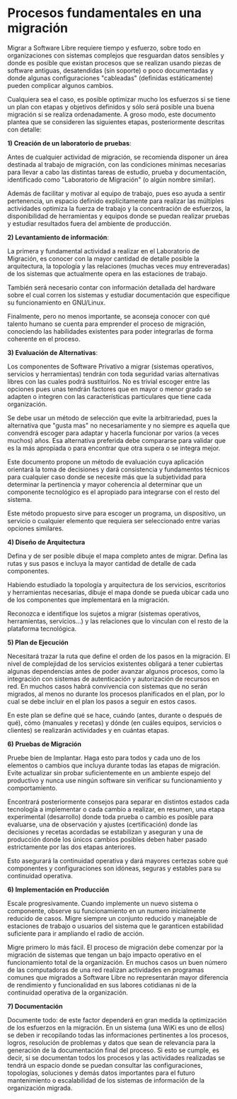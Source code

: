 # Procesos fundamentales en una migración

Migrar a Software Libre requiere tiempo y esfuerzo, sobre todo en organizaciones con sistemas complejos que resguardan datos sensibles y donde es posible que existan procesos que se realizan usando piezas de software antiguas, desatendidas (sin soporte) o poco documentadas y donde algunas configuraciones "cableadas" (definidas estáticamente) pueden complicar algunos cambios.

Cualquiera sea el caso, es posible optimizar mucho los esfuerzos si se tiene un plan con etapas y objetivos definidos y sólo será posible una buena migración si se realiza ordenadamente. A groso modo, este documento plantea que se consideren las siguientes etapas, posteriormente descritas con detalle:

**1) Creación de un laboratorio de pruebas**: 

Antes de cualquier actividad de migración, se recomienda disponer un área destinada al trabajo de migración, con las condiciones mínimas necesarias para llevar a cabo las distintas tareas de estudio, prueba y documentación, identificado como "Laboratorio de Migración" (o algún nombre similar).

Además de facilitar y motivar al equipo de trabajo, pues eso ayuda a sentir pertenencia, un espacio definido explícitamente para realizar las múltiples actividades optimiza la fuerza de trabajo y la concentración de esfuerzos, la disponibilidad de herramientas y equipos donde se puedan realizar pruebas y estudiar resultados fuera del ambiente de producción.

**2) Levantamiento de información**: 

La primera y fundamental actividad a realizar en el Laboratorio de Migración, es conocer con la mayor cantidad de detalle posible la arquitectura, la topología y las relaciones (muchas veces muy entreveradas) de los sistemas que actualmente opera en las estaciones de trabajo. 

También será necesario contar con información detallada del hardware sobre el cual corren los sistemas y estudiar documentación que especifique su funcionamiento en GNU/Linux.

Finalmente, pero no menos importante, se aconseja conocer con qué talento humano se cuenta para emprender el proceso de migración, conociendo las habilidades existentes para poder integrarlas de forma coherente en el proceso.

**3) Evaluación de Alternativas**: 

Los componentes de Software Privativo a migrar (sistemas operativos, servicios y herramientas) tendrán con toda seguridad varias alternativas libres con las cuales podrá sustituirlos. No es trivial escoger entre las opciones pues unas tendrán factores que en mayor o menor grado se adapten o integren con las características particulares que tiene cada organización.

Se debe usar un método de selección que evite la arbitrariedad, pues la alternativa que "gusta mas" no necesariamente y no siempre es aquella que convendrá escoger para adaptar y hacerla funcionar por varios (a veces muchos) años. Esa alternativa preferida debe compararse para validar que es la más apropiada o para encontrar que otra supera o se integra mejor.

Este documento propone un método de evaluación cuya aplicación orientará la toma de decisiones y dará consistencia y fundamentos técnicos para cualquier caso donde se necesite más que la subjetividad para determinar la pertinencia y mayor coherencia al determinar que un componente tecnológico es el apropiado para integrarse con el resto del sistema. 

Este método propuesto sirve para escoger un programa, un dispositivo, un servicio o cualquier elemento que requiera ser seleccionado entre varias opciones similares.

**4) Diseño de Arquitectura**

Defina y de ser posible dibuje el mapa completo antes de migrar. Defina las rutas y sus pasos e incluya la mayor cantidad de detalle de cada componentes. 

Habiendo estudiado la topología y arquitectura de los servicios, escritorios y herramientas necesarias, dibuje el mapa donde se pueda ubicar cada uno de los componentes que implementará en la migración.

Reconozca e identifique los sujetos a migrar (sistemas operativos, herramientas, servicios...) y las relaciones que lo vinculan con el resto de la plataforma tecnológica.


**5) Plan de Ejecución**

Necesitará trazar la ruta que define el orden de los pasos en la migración. El nivel de complejidad de los servicios existentes obligará a tener cubiertas algunas dependencias antes de poder avanzar algunos procesos, como la integración con sistemas de autenticación y autorización de recursos en red. En muchos casos habrá convivencia con sistemas que no serán migrados, al menos no durante los procesos planificados en el plan, por lo cual se debe incluir en el plan los pasos a seguir en estos casos.

En este plan se define qué se hace, cuándo (antes, durante o después de qué), cómo (manuales y recetas) y dónde (en cuáles equipos, servicios o clientes) se realizarán actividades y en cuántas etapas.

**6) Pruebas de Migración**

Pruebe bien de Implantar. Haga esto para todos y cada uno de los elementos o cambios que incluya durante todas las etapas de migración. Evite actualizar sin probar suficientemente en un ambiente espejo del productivo y nunca use ningún software sin verificar su funcionamiento y comportamiento.

Encontrará posteriormente consejos para separar en distintos estados cada tecnología a implementar o cada cambio a realizar, en resumen, una etapa experimental (desarrollo) donde toda prueba o cambio es posible para evaluarse, una de observación y ajustes (certificación) donde las decisiones y recetas acordadas se estabilizan y aseguran y una de producción donde los únicos cambios posibles deben haber pasado estrictamente por las dos etapas anteriores. 

Esto asegurará la continuidad operativa y dará mayores certezas sobre qué componentes y configuraciones son idóneas, seguras y estables para su continuidad operativa.

**6) Implementación en Producción**

Escale progresivamente. Cuando implemente un nuevo sistema o componente, observe su funcionamiento en un numero inicialmente reducido de casos. Migre siempre un conjunto reducido y manejable de estaciones de trabajo o usuarios del sistema que le garanticen estabilidad suficiente para ir ampliando el radio de acción.

Migre primero lo más fácil. El proceso de migración debe comenzar por la migración de sistemas que tengan un bajo impacto operativo en el funcionamiento total de la organización. En muchos casos un buen número de las computadoras de una red realizan actividades en programas comunes que migrados a Software Libre no representarán mayor diferencia de rendimiento y funcionalidad en sus labores cotidianas ni de la continuidad operativa de la organización.

**7) Documentación**

Documente todo: de este factor dependerá en gran medida la optimización de los esfuerzos en la migración. En un sistema (una WiKi es uno de ellos) se deben ir recopilando todas las informaciones pertinentes a los procesos, logros, resolución de problemas y datos que sean de relevancia para la generación de la documentación final del proceso. Si esto se cumple, es decir, si se documentan todos los procesos y las actividades realizadas se tendrá un espacio donde se puedan consultar las configuraciones, topologías, soluciones y demás datos importantes para el futuro mantenimiento o escalabilidad de los sistemas de información de la organización migrada. 

